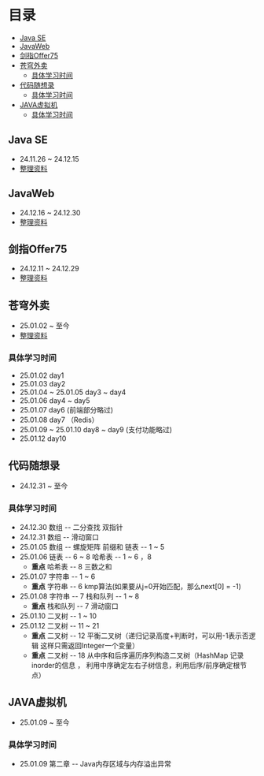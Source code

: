 
# 目录
<!-- vim-markdown-toc GFM -->

* [Java SE](#java-se)
* [JavaWeb](#javaweb)
* [剑指Offer75](#剑指offer75)
* [苍穹外卖](#苍穹外卖)
    * [具体学习时间](#具体学习时间)
* [代码随想录](#代码随想录)
    * [具体学习时间](#具体学习时间-1)
* [JAVA虚拟机](#java虚拟机)
    * [具体学习时间](#具体学习时间-2)

<!-- vim-markdown-toc -->

## Java SE
* 24.11.26 ~ 24.12.15
* [整理资料](https://github.com/luckygalaxy666/JavaProjects/blob/master/JavaSE.md)

## JavaWeb

* 24.12.16 ~ 24.12.30
* [整理资料](https://github.com/luckygalaxy666/JavaProjects/blob/master/JavaWeb.md)


## 剑指Offer75

* 24.12.11 ~ 24.12.29
* [整理资料](https://github.com/luckygalaxy666/Offer75/blob/main/README.md)

## 苍穹外卖
* 25.01.02 ~ 至今
* [整理资料](https://github.com/luckygalaxy666/JavaProjects/blob/master/CangQiongTakeOut.md)

### 具体学习时间

* 25.01.02 day1
* 25.01.03 day2
* 25.01.04 ~ 25.01.05 day3 ~ day4
* 25.01.06 day4 ~ day5
* 25.01.07 day6  (前端部分略过)
* 25.01.08 day7 （Redis）
* 25.01.09 ~ 25.01.10 day8 ~ day9 (支付功能略过)
* 25.01.12 day10

## 代码随想录

* 24.12.31 ~ 至今

### 具体学习时间

* 24.12.30 数组 -- 二分查找 双指针
* 24.12.31 数组 -- 滑动窗口
* 25.01.05 数组 -- 螺旋矩阵 前缀和  链表 -- 1 ~ 5
* 25.01.06 链表 -- 6 ~ 8 哈希表 -- 1 ~ 6 ，8  
    * **重点** 哈希表 -- 8 三数之和
* 25.01.07 字符串 -- 1 ~ 6
    * **重点** 字符串 -- 6 kmp算法(如果要从j=0开始匹配，那么next[0] = -1)
* 25.01.08 字符串 -- 7 栈和队列 -- 1 ~ 8
    * **重点** 栈和队列 -- 7 滑动窗口
* 25.01.10 二叉树 -- 1 ~ 10
* 25.01.12 二叉树 -- 11 ~ 21
    * **重点** 二叉树 -- 12 平衡二叉树（递归记录高度+判断时，可以用-1表示否逻辑 这样只需返回Integer一个变量）
    * **重点** 二叉树 -- 18 从中序和后序遍历序列构造二叉树（HashMap 记录 inorder的信息 ， 利用中序确定左右子树信息，利用后序/前序确定根节点）
## JAVA虚拟机

* 25.01.09 ~ 至今

### 具体学习时间

* 25.01.09 第二章 -- Java内存区域与内存溢出异常

